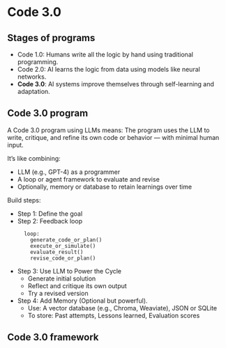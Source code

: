 # Code 3.0
## Stages of programs
- Code 1.0: Humans write all the logic by hand using traditional programming.
- Code 2.0: AI learns the logic from data using models like neural networks.
- **Code 3.0**: AI systems improve themselves through self-learning and adaptation.

## Code 3.0 program
A Code 3.0 program using LLMs means:
  The program uses the LLM to write, critique, and refine its own code or behavior — with minimal human input.

It’s like combining:
- LLM (e.g., GPT-4) as a programmer
- A loop or agent framework to evaluate and revise
- Optionally, memory or database to retain learnings over time

Build steps:
- Step 1: Define the goal
- Step 2: Feedback loop
    ```
      loop:
        generate_code_or_plan()
        execute_or_simulate()
        evaluate_result()
        revise_code_or_plan()
    ```
- Step 3: Use LLM to Power the Cycle
    - Generate initial solution
    - Reflect and critique its own output
    - Try a revised version
- Step 4: Add Memory (Optional but powerful).
    - Use: A vector database (e.g., Chroma, Weaviate), JSON or SQLite
    - To store: Past attempts, Lessons learned, Evaluation scores

## Code 3.0 framework
